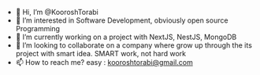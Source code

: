 - 👋 Hi, I’m @KooroshTorabi
- 👀 I’m interested in Software Development, obviously open source Programming 
- 🌱 I’m currently working on a project with NextJS, NestJS, MongoDB
- 💞️ I’m looking to collaborate on a company where grow up through the its project with smart idea. SMART work, not hard work
- 📫 How to reach me? easy : kooroshtorabi@gmail.com

<!---
KooroshTorabi/KooroshTorabi is a ✨ special ✨ repository because its `README.md` (this file) appears on your GitHub profile.
You can click the Preview link to take a look at your changes.
--->
